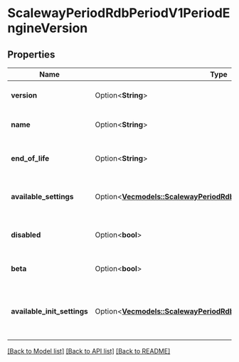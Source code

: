 # ScalewayPeriodRdbPeriodV1PeriodEngineVersion

## Properties

Name | Type | Description | Notes
------------ | ------------- | ------------- | -------------
**version** | Option<**String**> | Database engine version. | [optional]
**name** | Option<**String**> | Database engine name. | [optional]
**end_of_life** | Option<**String**> | End of life date. (RFC 3339 format) | [optional]
**available_settings** | Option<[**Vec<models::ScalewayPeriodRdbPeriodV1PeriodEngineSetting>**](scaleway.rdb.v1.EngineSetting.md)> | Engine settings available to be set. | [optional]
**disabled** | Option<**bool**> | Disabled versions cannot be created. | [optional]
**beta** | Option<**bool**> | Beta status of engine version. | [optional]
**available_init_settings** | Option<[**Vec<models::ScalewayPeriodRdbPeriodV1PeriodEngineSetting>**](scaleway.rdb.v1.EngineSetting.md)> | Engine settings available to be set at database initialization. | [optional]

[[Back to Model list]](../README.md#documentation-for-models) [[Back to API list]](../README.md#documentation-for-api-endpoints) [[Back to README]](../README.md)


